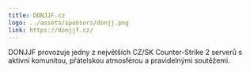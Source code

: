 ```yaml
---
title: DONJJF.cz
logo: ../assets/sponsors/donjj.png
link: https://donjjf.cz/
---
```

DONJJF provozuje jedny z největších CZ/SK Counter-Strike 2 serverů s aktivní komunitou, přátelskou atmosférou a pravidelnými soutěžemi.